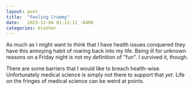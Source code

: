 ```yaml
---
layout: post
title:  "Feeling Crummy"
date:   2023-11-04 01:11:11 -0400
categories: blather
---
```

As much as I might want to think that I have health issues conquered they have this annoying habit of roaring back into my life.  Being ill for unknown reasons on a Friday night is not my definition of "fun".  I survived it, though.

There are some barriers that I would like to breach health-wise.  Unfortunately medical science is simply not there to support that *yet*.  Life on the fringes of medical science can be weird at points.
